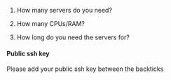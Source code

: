 1. How many servers do you need?  

2. How many CPUs/RAM?  

3. How long do you need the servers for? 


#### Public ssh key

Please add your public ssh key between the backticks

```

```
